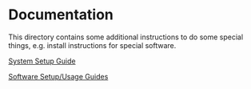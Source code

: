 # Documentation

This directory contains some additional instructions to do some special things, e.g. install instructions for special software.

[System Setup Guide](system)

[Software Setup/Usage Guides](other)
